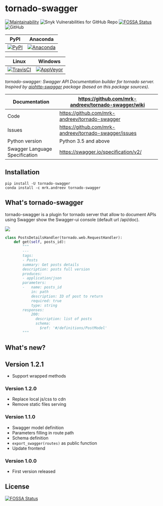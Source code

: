tornado-swagger
===============

[![Maintainability](https://api.codeclimate.com/v1/badges/d45717a5cfedeaef195a/maintainability)](https://codeclimate.com/github/mrk-andreev/tornado-swagger/maintainability)
![Snyk Vulnerabilities for GitHub Repo](https://img.shields.io/snyk/vulnerabilities/github/mrk-andreev/tornado-swagger.svg)
[![FOSSA Status](https://app.fossa.io/api/projects/git%2Bgithub.com%2Fmrk-andreev%2Ftornado-swagger.svg?type=shield)](https://app.fossa.io/projects/git%2Bgithub.com%2Fmrk-andreev%2Ftornado-swagger?ref=badge_shield)
![GitHub](https://img.shields.io/github/license/mrk-andreev/tornado-swagger.svg)


| PyPI                                        | Anaconda                                      |
|----------------------------------------------|----------------------------------------------|
| [![PyPI][pypi_image]][pypi_link] | [![Anaconda][anaconda_image]][anaconda_link] |


[pypi_link]: https://pypi.org/project/tornado-swagger/
[pypi_image]: https://img.shields.io/pypi/v/tornado-swagger.svg

[anaconda_link]: https://anaconda.org/mrk.andreev/tornado-swagger
[anaconda_image]: https://anaconda.org/mrk.andreev/tornado-swagger/badges/version.svg



| Linux                                        | Windows                                      |
|----------------------------------------------|----------------------------------------------|
| [![TravisCI][travisci_image]][travisci_link] | [![AppVeyor][appveyor_image]][appveyor_link] |

[travisci_link]: https://travis-ci.org/mrk-andreev/tornado-swagger
[travisci_image]: https://travis-ci.org/mrk-andreev/tornado-swagger.svg?branch=master

[appveyor_link]: https://ci.appveyor.com/project/mrk-andreev/tornado-swagger/branch/master
[appveyor_image]: https://img.shields.io/appveyor/ci/mrk-andreev/tornado-swagger/master.svg

*tornado-swagger: Swagger API Documentation builder for tornado server. Inspired by [aiohttp-swagger](https://github.com/cr0hn/aiohttp-swagger) package (based on this package sources).*

Documentation |  https://github.com/mrk-andreev/tornado-swagger/wiki
------------- | -------------------------------------------------
Code | https://github.com/mrk-andreev/tornado-swagger
Issues | https://github.com/mrk-andreev/tornado-swagger/issues
Python version | Python 3.5 and above
Swagger Language Specification | https://swagger.io/specification/v2/

Installation
----------------------

    pip install -U tornado-swagger
    conda install -c mrk.andreev tornado-swagger 


What's tornado-swagger
----------------------

tornado-swagger is a plugin for tornado server that allow to document APIs using Swagger show the Swagger-ui console (default url /api/doc).

![](https://github.com/mrk-andreev/tornado-swagger/blob/master/docs/wiki__swagger_single_endpoint.png)

```python
class PostsDetailsHandler(tornado.web.RequestHandler):
    def get(self, posts_id):
        """
        ---
        tags:
        - Posts
        summary: Get posts details
        description: posts full version
        produces:
        - application/json
        parameters:
        -   name: posts_id
            in: path
            description: ID of post to return
            required: true
            type: string
        responses:
            200:
              description: list of posts
              schema:
                $ref: '#/definitions/PostModel'
        """
```

What's new?
-----------


## Version 1.2.1
- Support wrapped methods

### Version 1.2.0
- Replace local js/css to cdn
- Remove static files serving

### Version 1.1.0

- Swagger model definition
- Parameters filling in route path
- Schema definition
- `export_swagger(routes)` as public function
- Update frontend


### Version 1.0.0

- First version released


## License
[![FOSSA Status](https://app.fossa.io/api/projects/git%2Bgithub.com%2Fmrk-andreev%2Ftornado-swagger.svg?type=large)](https://app.fossa.io/projects/git%2Bgithub.com%2Fmrk-andreev%2Ftornado-swagger?ref=badge_large)
